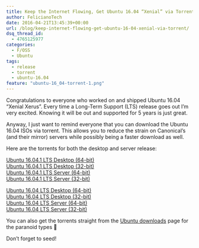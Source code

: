```yaml
---
title: Keep the Internet Flowing, Get Ubuntu 16.04 “Xenial” via Torrent
author: FelicianoTech
date: 2016-04-21T13:45:39+00:00
url: /blog/keep-internet-flowing-get-ubuntu-16-04-xenial-via-torrent/
dsq_thread_id:
  - 4765125977
categories:
  - F/OSS
  - Ubuntu
tags:
  - release
  - torrent
  - ubuntu-16.04
feature: "ubuntu-16_04-torrent-1.png"
---
```

Congratulations to everyone who worked on and shipped Ubuntu 16.04 &#8220;Xenial Xerus&#8221;. Every time a Long-Term Support (LTS) release goes out I&#8217;m very excited. Knowing it will be out and supported for 5 years is just great.

Anyway, I just want to remind everyone that you can download the Ubuntu 16.04 ISOs via torrent. This allows you to reduce the strain on Canonical’s (and their mirror) servers while possibly being a faster download as well.

Here are the torrents for both the desktop and server release:

[Ubuntu 16.04.1 LTS Desktop (64-bit)][1]  
[Ubuntu 16.04.1 LTS Desktop (32-bit)][2]  
[Ubuntu 16.04.1 LTS Server (64-bit)][3]  
[Ubuntu 16.04.1 LTS Server (32-bit)][4]

[Ubuntu 16.04 LTS Desktop (64-bit)][5]  
[Ubuntu 16.04 LTS Desktop (32-bit)][6]  
[Ubuntu 16.04 LTS Server (64-bit)][7]  
[Ubuntu 16.04 LTS Server (32-bit)][8]

You can also get the torrents straight from the [Ubuntu downloads][9] page for the paranoid types 🙂

Don’t forget to seed!

[1]: http://releases.ubuntu.com/16.04/ubuntu-16.04.1-desktop-amd64.iso.torrent
[2]: http://releases.ubuntu.com/16.04/ubuntu-16.04.1-desktop-i386.iso.torrent
[3]: http://releases.ubuntu.com/16.04/ubuntu-16.04.1-server-amd64.iso.torrent
[4]: http://releases.ubuntu.com/16.04/ubuntu-16.04.1-server-i386.iso.torrent
[5]: http://releases.ubuntu.com/16.04/ubuntu-16.04-desktop-amd64.iso.torrent
[6]: http://releases.ubuntu.com/16.04/ubuntu-16.04-desktop-i386.iso.torrent
[7]: http://releases.ubuntu.com/16.04/ubuntu-16.04-server-amd64.iso.torrent
[8]: http://releases.ubuntu.com/16.04/ubuntu-16.04-server-i386.iso.torrent
[9]: http://www.ubuntu.com/download
